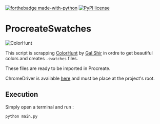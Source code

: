 [![forthebadge made-with-python](http://ForTheBadge.com/images/badges/made-with-python.svg)](https://www.python.org/)
[![PyPI license](https://img.shields.io/pypi/l/ansicolortags.svg)](https://pypi.python.org/pypi/ansicolortags/)


# ProcreateSwatches

![ColorHunt](https://user-images.githubusercontent.com/1506323/77180525-5a59e400-6aca-11ea-801f-054df7e9799e.png)

This script is scrapping [ColorHunt](https://colorhunt.co/) by [Gal Shir](https://github.com/galshir-lmnd) in ordre to get beautiful colors
and creates `.swatches` files. 

These files are ready to be imported in Procreate.

ChromeDriver is available [here](https://sites.google.com/a/chromium.org/chromedriver/home) and must be place at the project's root.

## Execution 

Simply open a terminal and run : 

```
python main.py
```
